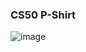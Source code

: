 ### CS50 P-Shirt

![image](https://github.com/jwattspajaro/CS50-s/assets/18930760/883fb6dd-b826-4a96-a890-56e1243705b0)


